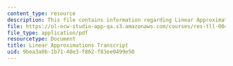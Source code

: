 ```yaml
---
content_type: resource
description: This file contains information regarding Linear Approximations.
file: https://ol-ocw-studio-app-qa.s3.amazonaws.com/courses/res-tll-004-stem-concept-videos-fall-2013/9bea3a0b1b7140e3f862f83ee0499e50_MITRES_TLL-004F13_LinearAp.pdf
file_type: application/pdf
resourcetype: Document
title: Linear Approximations Transcript
uid: 9bea3a0b-1b71-40e3-f862-f83ee0499e50
---
```

